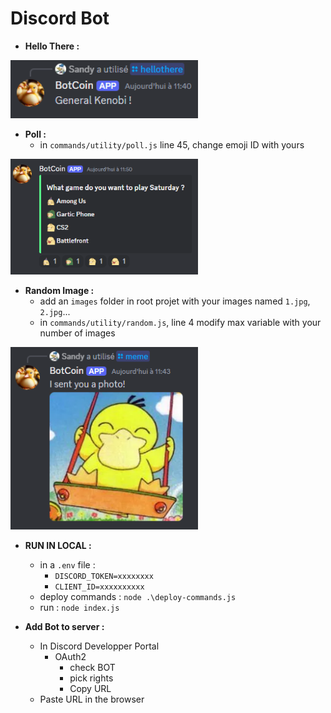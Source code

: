 # Discord Bot

- **Hello There :**

<img src="/docs/screenshots/hello.png" alt="screenshot" style="width:300px;"/>

- **Poll :** 
    - in `commands/utility/poll.js` line 45, change emoji ID with yours

<img src="/docs/screenshots/poll.png" alt="screenshot" style="width:300px;"/>

- **Random Image :**
    - add an `images` folder in root projet with your images named `1.jpg`, `2.jpg`...
    -  in `commands/utility/random.js`, line 4 modify max variable with your number of images

<img src="/docs/screenshots/random.png" alt="screenshot" style="width:300px;"/>

- **RUN IN LOCAL :**
    -  in a `.env` file :
        - ``DISCORD_TOKEN=xxxxxxxx``
        - ``CLIENT_ID=xxxxxxxxxx``
    - deploy commands : `node .\deploy-commands.js`
    - run : `node index.js`

- **Add Bot to server :** 
    - In Discord Developper Portal
        - OAuth2
            - check BOT
            - pick rights
            - Copy URL
    - Paste URL in the browser